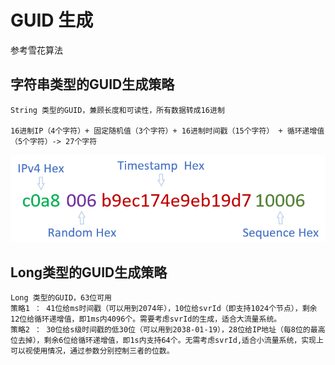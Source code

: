 # GUID 生成

参考雪花算法

## 字符串类型的GUID生成策略

```
String 类型的GUID，兼顾长度和可读性，所有数据转成16进制

16进制IP（4个字符）+ 固定随机值（3个字符）+ 16进制时间戳（15个字符） + 循环递增值（5个字符）-> 27个字符
```

![image-20201003000028945](./guid.assets/image-20201003000028945.png)

## Long类型的GUID生成策略

```
Long 类型的GUID，63位可用
策略1 ： 41位给ms时间戳（可以用到2074年），10位给svrId（即支持1024个节点），剩余12位给循环递增值，即1ms内4096个。需要考虑svrId的生成，适合大流量系统。
策略2 ： 30位给s级时间戳的低30位（可以用到2038-01-19），28位给IP地址（每8位的最高位去掉），剩余6位给循环递增值，即1s内支持64个。无需考虑svrId,适合小流量系统，实现上可以视使用情况，通过参数分别控制三者的位数。
```

